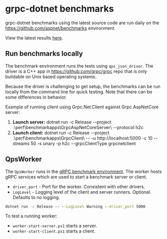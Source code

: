 # grpc-dotnet benchmarks

grpc-dotnet benchmarks using the latest source code are run daily on the https://github.com/aspnet/benchmarks environment.

View the latest results [here](https://msit.powerbi.com/view?r=eyJrIjoiYTZjMTk3YjEtMzQ3Yi00NTI5LTg5ZDItNmUyMGRlOTkwMGRlIiwidCI6IjcyZjk4OGJmLTg2ZjEtNDFhZi05MWFiLTJkN2NkMDExZGI0NyIsImMiOjV9&pageName=ReportSection9567390a89a2d30b0eda).

## Run benchmarks locally

The benchmark environment runs the tests using `qps_json_driver`. The driver is a C++ app in https://github.com/grpc/grpc repo that is only buildable on Unix based operating systems.

Because the driver is challenging to get setup, the benchmarks can be run locally from the command line for quick testing. Note that there can be some differences in behavior. 

Example of running client using Grpc.Net.Client against Grpc.AspNetCore server:

1. **Launch server:** dotnet run -c Release --project .\perf\benchmarkapps\GrpcAspNetCoreServer\ --protocol h2c
2. **Launch client:** dotnet run -c Release --project .\perf\benchmarkapps\GrpcClient\ -- -u http://localhost:5000 -c 10 --streams 50 -s unary -p h2c --grpcClientType grpcnetclient

## QpsWorker

The `QpsWorker` runs in the [gRPC benchmark environment](https://grpc.io/docs/guides/benchmarking/). The worker hosts gRPC services which are used to start a benchmark server or client.

* `driver_port` - Port for the worker. Consistent with other drivers.
* `LogLevel` - Logging level of the client and server runners. Optional. Defaults to no logging.

```cmd
dotnet run -c Release -- --LogLevel Warning --driver_port 5000
```

To test a running worker:

* `worker-start-server.ps1` starts a server.
* `worker-start-client.ps1` starts a client.
